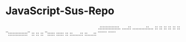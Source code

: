 # JavaScript-Sus-Repo
⠀⠀⠀⠀⠀⠀⠀⠀⠀⠀⠀⠀⠀⠀⠀⠀⠀⠀⠀⠀⠀⠀⠀⠀
                  .:::::::::::::.
            ....::     .........::...
           ::   ::   ::             ::
           ::   ::   ˙˙:::::::::::::˙˙
           ::   ::               ::
           ˙˙:::::     :::::     ::
                ::.....:: ::....::
                 ˙˙˙˙˙˙˙   ˙˙˙˙˙˙
